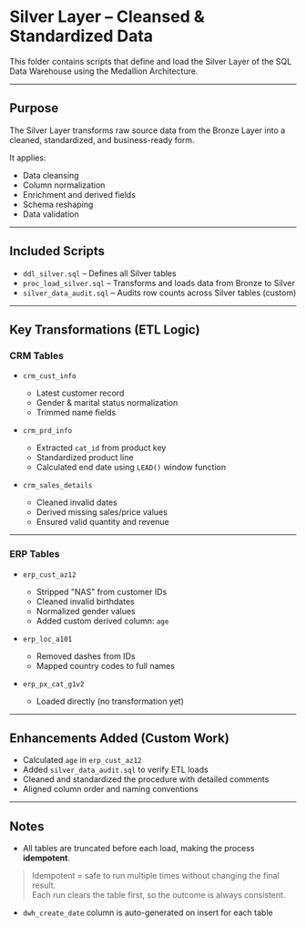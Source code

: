 # Silver Layer – Cleansed & Standardized Data

This folder contains scripts that define and load the Silver Layer of the SQL Data Warehouse using the Medallion Architecture.

---

## Purpose

The Silver Layer transforms raw source data from the Bronze Layer into a cleaned, standardized, and business-ready form.

It applies:
- Data cleansing
- Column normalization
- Enrichment and derived fields
- Schema reshaping
- Data validation

---

## Included Scripts

- `ddl_silver.sql` – Defines all Silver tables
- `proc_load_silver.sql` – Transforms and loads data from Bronze to Silver
- `silver_data_audit.sql` – Audits row counts across Silver tables (custom)

---

## Key Transformations (ETL Logic)

### CRM Tables
- `crm_cust_info`  
  - Latest customer record  
  - Gender & marital status normalization  
  - Trimmed name fields

- `crm_prd_info`  
  - Extracted `cat_id` from product key  
  - Standardized product line  
  - Calculated end date using `LEAD()` window function

- `crm_sales_details`  
  - Cleaned invalid dates  
  - Derived missing sales/price values  
  - Ensured valid quantity and revenue

---

### ERP Tables
- `erp_cust_az12`  
  - Stripped "NAS" from customer IDs  
  - Cleaned invalid birthdates  
  - Normalized gender values  
  - Added custom derived column: `age`

- `erp_loc_a101`  
  - Removed dashes from IDs  
  - Mapped country codes to full names

- `erp_px_cat_g1v2`  
  - Loaded directly (no transformation yet)

---

## Enhancements Added (Custom Work)

- Calculated `age` in `erp_cust_az12`
- Added `silver_data_audit.sql` to verify ETL loads
- Cleaned and standardized the procedure with detailed comments
- Aligned column order and naming conventions

---

## Notes

- All tables are truncated before each load, making the process **idempotent**.
> Idempotent = safe to run multiple times without changing the final result.  
> Each run clears the table first, so the outcome is always consistent.

- `dwh_create_date` column is auto-generated on insert for each table

